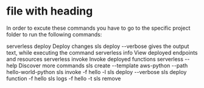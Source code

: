 # file with heading

In order to excute these commands you have to go to the specific project folder to run the following commands:

serverless deploy    Deploy changes
sls deploy --verbose  gives the output text, while executing the command
serverless info      View deployed endpoints and resources
serverless invoke    Invoke deployed functions
serverless --help    Discover more commands
sls create --template aws-python --path hello-world-python
sls invoke -f hello -l
sls deploy --verbose
sls deploy function -f hello
sls logs -f hello -t
sls remove
